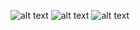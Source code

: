 ![alt text](https://github.com/khai-npm/python_practice/tree/main/screenshot/1.png?raw=true)
![alt text](https://github.com/khai-npm/python_practice/tree/main/screenshot/2.png?raw=true)
![alt text](https://github.com/khai-npm/python_practice/tree/main/screenshot/3.png?raw=true)
